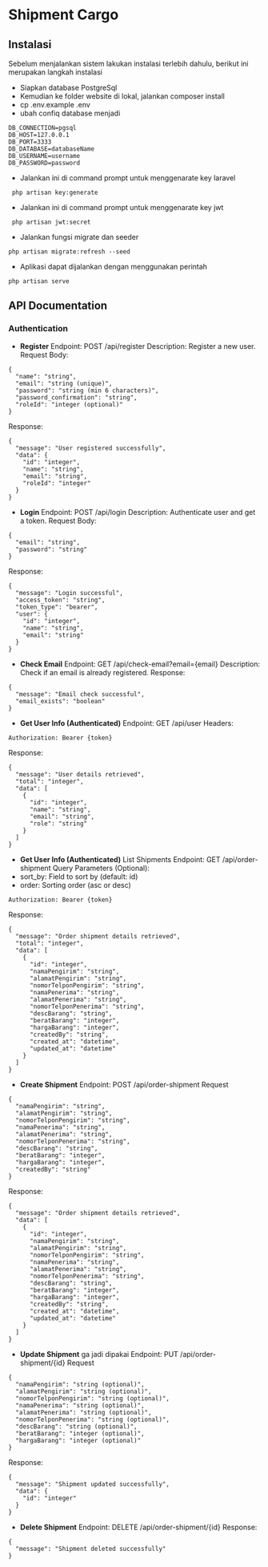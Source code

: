 # Shipment Cargo #
## Instalasi ##
Sebelum menjalankan sistem lakukan instalasi terlebih dahulu, berikut ini merupakan langkah instalasi
* Siapkan database PostgreSql
* Kemudian ke folder website di lokal, jalankan composer install
* cp .env.example .env
* ubah confiq database menjadi
```
DB_CONNECTION=pgsql
DB_HOST=127.0.0.1
DB_PORT=3333
DB_DATABASE=databaseName
DB_USERNAME=username
DB_PASSWORD=password
```
* Jalankan ini di command prompt untuk menggenarate key laravel
```
 php artisan key:generate
```
* Jalankan ini di command prompt untuk menggenarate key jwt
```
 php artisan jwt:secret 
```
* Jalankan fungsi migrate dan seeder
```
php artisan migrate:refresh --seed
```
* Aplikasi dapat dijalankan dengan menggunakan perintah
```
php artisan serve
```

## API Documentation
### Authentication
* **Register**
Endpoint: POST /api/register
Description: Register a new user.
Request Body:
```
{
  "name": "string",
  "email": "string (unique)",
  "password": "string (min 6 characters)",
  "password_confirmation": "string",
  "roleId": "integer (optional)"
}
```
Response:
```
{
  "message": "User registered successfully",
  "data": {
    "id": "integer",
    "name": "string",
    "email": "string",
    "roleId": "integer"
  }
}
```
* **Login**
Endpoint: POST /api/login
Description: Authenticate user and get a token.
Request Body:
```
{
  "email": "string",
  "password": "string"
}
```
Response:
```
{
  "message": "Login successful",
  "access_token": "string",
  "token_type": "bearer",
  "user": {
    "id": "integer",
    "name": "string",
    "email": "string"
  }
}
```
* **Check Email** 
Endpoint: GET /api/check-email?email={email}
Description: Check if an email is already registered.
Response:
```
{
  "message": "Email check successful",
  "email_exists": "boolean"
}
```
* **Get User Info (Authenticated)**
Endpoint: GET /api/user
Headers:
```
Authorization: Bearer {token}
```
Response:
```
{
  "message": "User details retrieved",
  "total": "integer",
  "data": [
    {
      "id": "integer",
      "name": "string",
      "email": "string",
      "role": "string"
    }
  ]
}
```
* **Get User Info (Authenticated)**
List Shipments
Endpoint: GET /api/order-shipment
Query Parameters (Optional):
* sort_by: Field to sort by (default: id)
* order: Sorting order (asc or desc)
```
Authorization: Bearer {token}
```
Response:
```
{
  "message": "Order shipment details retrieved",
  "total": "integer",
  "data": [
    {
      "id": "integer",
      "namaPengirim": "string",
      "alamatPengirim": "string",
      "nomorTelponPengirim": "string",
      "namaPenerima": "string",
      "alamatPenerima": "string",
      "nomorTelponPenerima": "string",
      "descBarang": "string",
      "beratBarang": "integer",
      "hargaBarang": "integer",
      "createdBy": "string",
      "created_at": "datetime",
      "updated_at": "datetime"
    }
  ]
}
```
* **Create Shipment**
Endpoint: POST /api/order-shipment
Request
```
{
  "namaPengirim": "string",
  "alamatPengirim": "string",
  "nomorTelponPengirim": "string",
  "namaPenerima": "string",
  "alamatPenerima": "string",
  "nomorTelponPenerima": "string",
  "descBarang": "string",
  "beratBarang": "integer",
  "hargaBarang": "integer",
  "createdBy": "string"
}
```
Response:
```
{
  "message": "Order shipment details retrieved",
  "data": [
    {
      "id": "integer",
      "namaPengirim": "string",
      "alamatPengirim": "string",
      "nomorTelponPengirim": "string",
      "namaPenerima": "string",
      "alamatPenerima": "string",
      "nomorTelponPenerima": "string",
      "descBarang": "string",
      "beratBarang": "integer",
      "hargaBarang": "integer",
      "createdBy": "string",
      "created_at": "datetime",
      "updated_at": "datetime"
    }
  ]
}
```
* **Update Shipment** ga jadi dipakai
Endpoint: PUT /api/order-shipment/{id}
Request
```
{
  "namaPengirim": "string (optional)",
  "alamatPengirim": "string (optional)",
  "nomorTelponPengirim": "string (optional)",
  "namaPenerima": "string (optional)",
  "alamatPenerima": "string (optional)",
  "nomorTelponPenerima": "string (optional)",
  "descBarang": "string (optional)",
  "beratBarang": "integer (optional)",
  "hargaBarang": "integer (optional)"
}
```
Response:
```
{
  "message": "Shipment updated successfully",
  "data": {
    "id": "integer"
  }
}
```
* **Delete Shipment**
Endpoint: DELETE /api/order-shipment/{id}
Response:
```
{
  "message": "Shipment deleted successfully"
}
```

